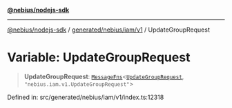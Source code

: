 [**@nebius/nodejs-sdk**](../../../../../README.md)

---

[@nebius/nodejs-sdk](../../../../../README.md) / [generated/nebius/iam/v1](../README.md) / UpdateGroupRequest

# Variable: UpdateGroupRequest

> **UpdateGroupRequest**: [`MessageFns`](../../../../../runtime/protos/core/interfaces/MessageFns.md)\<[`UpdateGroupRequest`](../interfaces/UpdateGroupRequest.md), `"nebius.iam.v1.UpdateGroupRequest"`\>

Defined in: src/generated/nebius/iam/v1/index.ts:12318
